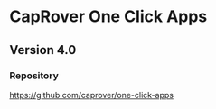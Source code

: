 # CapRover One Click Apps

## Version 4.0

### Repository

<https://github.com/caprover/one-click-apps>
